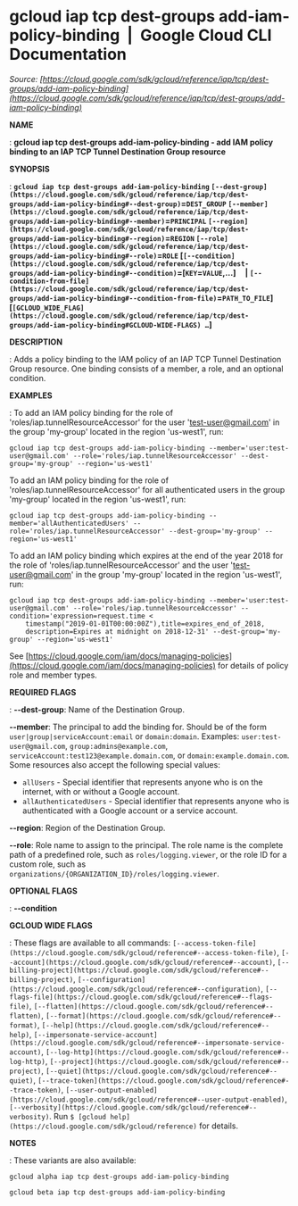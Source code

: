 # gcloud iap tcp dest-groups add-iam-policy-binding  |  Google Cloud CLI Documentation

*Source: [https://cloud.google.com/sdk/gcloud/reference/iap/tcp/dest-groups/add-iam-policy-binding](https://cloud.google.com/sdk/gcloud/reference/iap/tcp/dest-groups/add-iam-policy-binding)*

**NAME**

: **gcloud iap tcp dest-groups add-iam-policy-binding - add IAM policy binding to an IAP TCP Tunnel Destination Group resource**

**SYNOPSIS**

: **`gcloud iap tcp dest-groups add-iam-policy-binding` `[--dest-group](https://cloud.google.com/sdk/gcloud/reference/iap/tcp/dest-groups/add-iam-policy-binding#--dest-group)`=`DEST_GROUP` `[--member](https://cloud.google.com/sdk/gcloud/reference/iap/tcp/dest-groups/add-iam-policy-binding#--member)`=`PRINCIPAL` `[--region](https://cloud.google.com/sdk/gcloud/reference/iap/tcp/dest-groups/add-iam-policy-binding#--region)`=`REGION` `[--role](https://cloud.google.com/sdk/gcloud/reference/iap/tcp/dest-groups/add-iam-policy-binding#--role)`=`ROLE` [`[--condition](https://cloud.google.com/sdk/gcloud/reference/iap/tcp/dest-groups/add-iam-policy-binding#--condition)`=[`KEY`=`VALUE`,…]     | `[--condition-from-file](https://cloud.google.com/sdk/gcloud/reference/iap/tcp/dest-groups/add-iam-policy-binding#--condition-from-file)`=`PATH_TO_FILE`] [`[GCLOUD_WIDE_FLAG](https://cloud.google.com/sdk/gcloud/reference/iap/tcp/dest-groups/add-iam-policy-binding#GCLOUD-WIDE-FLAGS) …`]**

**DESCRIPTION**

: Adds a policy binding to the IAM policy of an IAP TCP Tunnel Destination Group
resource. One binding consists of a member, a role, and an optional condition.

**EXAMPLES**

: To add an IAM policy binding for the role of 'roles/iap.tunnelResourceAccessor'
for the user 'test-user@gmail.com' in the group 'my-group' located in the region
'us-west1', run:

```
gcloud iap tcp dest-groups add-iam-policy-binding --member='user:test-user@gmail.com' --role='roles/iap.tunnelResourceAccessor' --dest-group='my-group' --region='us-west1'
```

To add an IAM policy binding for the role of 'roles/iap.tunnelResourceAccessor'
for all authenticated users in the group 'my-group' located in the region
'us-west1', run:

```
gcloud iap tcp dest-groups add-iam-policy-binding --member='allAuthenticatedUsers' --role='roles/iap.tunnelResourceAccessor' --dest-group='my-group' --region='us-west1'
```

To add an IAM policy binding which expires at the end of the year 2018 for the
role of 'roles/iap.tunnelResourceAccessor' and the user 'test-user@gmail.com' in
the group 'my-group' located in the region 'us-west1', run:

```
gcloud iap tcp dest-groups add-iam-policy-binding --member='user:test-user@gmail.com' --role='roles/iap.tunnelResourceAccessor' --condition='expression=request.time <
    timestamp("2019-01-01T00:00:00Z"),title=expires_end_of_2018,
    description=Expires at midnight on 2018-12-31' --dest-group='my-group' --region='us-west1'
```

See [https://cloud.google.com/iam/docs/managing-policies](https://cloud.google.com/iam/docs/managing-policies)
for details of policy role and member types.

**REQUIRED FLAGS**

: **--dest-group**:
Name of the Destination Group.

**--member**:
The principal to add the binding for. Should be of the form
`user|group|serviceAccount:email` or `domain:domain`.
Examples: `user:test-user@gmail.com`,
`group:admins@example.com`,
`serviceAccount:test123@example.domain.com`, or
`domain:example.domain.com`.
Some resources also accept the following special values:

- `allUsers` - Special identifier that represents anyone who is on the
internet, with or without a Google account.
- `allAuthenticatedUsers` - Special identifier that represents anyone
who is authenticated with a Google account or a service account.

**--region**:
Region of the Destination Group.

**--role**:
Role name to assign to the principal. The role name is the complete path of a
predefined role, such as `roles/logging.viewer`, or the role ID for a
custom role, such as
`organizations/{ORGANIZATION_ID}/roles/logging.viewer`.

**OPTIONAL FLAGS**

: **--condition**

**GCLOUD WIDE FLAGS**

: These flags are available to all commands: `[--access-token-file](https://cloud.google.com/sdk/gcloud/reference#--access-token-file)`,
`[--account](https://cloud.google.com/sdk/gcloud/reference#--account)`, `[--billing-project](https://cloud.google.com/sdk/gcloud/reference#--billing-project)`,
`[--configuration](https://cloud.google.com/sdk/gcloud/reference#--configuration)`,
`[--flags-file](https://cloud.google.com/sdk/gcloud/reference#--flags-file)`,
`[--flatten](https://cloud.google.com/sdk/gcloud/reference#--flatten)`, `[--format](https://cloud.google.com/sdk/gcloud/reference#--format)`, `[--help](https://cloud.google.com/sdk/gcloud/reference#--help)`, `[--impersonate-service-account](https://cloud.google.com/sdk/gcloud/reference#--impersonate-service-account)`,
`[--log-http](https://cloud.google.com/sdk/gcloud/reference#--log-http)`,
`[--project](https://cloud.google.com/sdk/gcloud/reference#--project)`, `[--quiet](https://cloud.google.com/sdk/gcloud/reference#--quiet)`, `[--trace-token](https://cloud.google.com/sdk/gcloud/reference#--trace-token)`, `[--user-output-enabled](https://cloud.google.com/sdk/gcloud/reference#--user-output-enabled)`,
`[--verbosity](https://cloud.google.com/sdk/gcloud/reference#--verbosity)`.
Run `$ [gcloud help](https://cloud.google.com/sdk/gcloud/reference)` for details.

**NOTES**

: These variants are also available:

```
gcloud alpha iap tcp dest-groups add-iam-policy-binding
```

```
gcloud beta iap tcp dest-groups add-iam-policy-binding
```